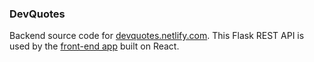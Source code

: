 ### DevQuotes

Backend source code for [devquotes.netlify.com](http://devquotes.netlify.com/). This Flask REST API is used by the [front-end app](https://github.com/bertdida/devquotes-react) built on React.
